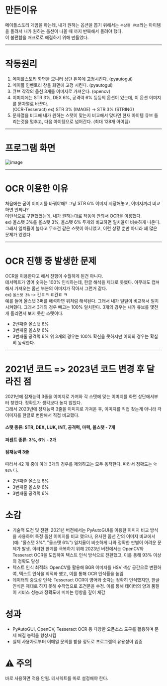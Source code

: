 # 만든이유
메이플스토리 게임을 하는데, 내가 원하는 옵션을 뽑기 위해서는 `수상한 큐브`라는 아이템을 돌려서 내가 원하는 옵션이 나올 때 까지 반복해서 돌려야 했다. <br>
이 불편함을 매크로로 해결하기 위해 만들었다.

---
# 작동원리
1. 메이플스토리 화면을 모니터 상단 왼쪽에 고정시킨다. (pyautogui)
2. 메이플 인벤토리 창을 화면에 고정 시킨다. (pyautogui)
3. 큐브 각각의 옵션 3개를 이미지로 가져온다. (opencv)
4. 이미지에는 STR 3%, DEX 6%, 공격력 6% 등등의 옵션이 있는데, 이 옵션 이미지를 문자열로 바꾼다. <br> (OCR-Tesseract)
   ex) STR 3% (IMAGE) -> STR 3% (STRING)
5. 문자열을 비교해 내가 원하는 스탯이 맞는지 비교해서 맞다면 현재 아이템 큐브 돌리는것을 멈추고, 다음 아이템으로 넘어간다. (최대 128개 아이템)

---
# 프로그램 화면
![image](https://github.com/minseojo/maple-macro/assets/64322765/a2148885-52c5-4a7c-9f11-7c8d95063967)

---
# OCR 이용한 이유 
처음에는 굳이 이미지를 바꿔야해? 그냥 STR 6% 이미지 저장해놓고, 이미지끼리 비교하면 안되나? <br>
이런식으로 구현했었는데, 내가 원하는대로 작동이 안되서 OCR을 이용했다. <br>
ex) 올스탯 3%를 올스탯 3%, 올스탯 6% 두개와 비교하면 일치율이 비슷하게 나온다. <br> 
그래서 일치율이 높다고 무조건 같은 스탯이 아니었고, 이런 상황 뿐만 아니라 꽤 많은 문제가 있었다. <br>

---
# OCR 진행 중 발생한 문제
OCR을 이용한다고 해서 진행이 수월하게 된건 아니다. <br>
테서렉트가 영어 숫자는 100% 인식하는데, 한글 해석을 제대로 못했다. 아무래도 캡쳐해서 가져오는 옵션 부분의 이미지가 작아서 그런거 같다. <br>
ex) `올스탯 3%` -> 간ㅌㅋ ㅌ칸ㅌ ㅋ <br>
예를 들어 올스탯 3퍼를 해석하면 위처럼 해석된다. 그래서 내가 일일이 비교해서 일치 시켜줬다. 그래서 3개의 경우 빼고는 100% 일치한다. 3개의 경우는 내가 큐브를 몇천개 돌리면서 보지 못한 스탯이다.
- 2번째줄 올스탯 6%
- 3번째줄 올스탯 6%
- 3번째줄 공격력 6%
위 3개의 경우는 100% 확신을 못하지만 이외의 경우는 확실히 동작한다. <br>

---
# 2021년 코드 => 2023년 코드 변경 후 달라진 점
2021년에 잠재능력 3줄을 이미지로 가져와 각 스탯에 맞는 이미지를 화면 상단에서부터 찾았다. 정확도가 생각보다 높지 않았다. <br>
그래서 2023년에 장재능력 3줄을 이미지로 가져온 후, 이미지를 직접 찾는게 아니라 각 이미지를 한글로 변환해서 직접 비교했다. <br>
#### 스탯 종류: STR, DEX, LUK, INT, 공격력, 마력, 올스탯 - 7개
#### 퍼센트 종류: 3%, 6% - 2개
#### 잠재능력 3줄 
따라서 42 개 중에 아래 3개의 경우를 제외하고는 모두 동작한다. 따라서 정확도는 `약 93%` 다. <br>
- 2번째줄 올스탯 6%
- 3번째줄 올스탯 6%
- 3번째줄 공격력 6%

# 소감
- 기술적 도전 및 전환: 2021년 버전에서는 PyAutoGUI를 이용한 이미지 비교 방식을 사용하여 특정 옵션 이미지를 비교 했으나, 유사한 옵션 간의 이미지 비교에서 (예: "올스탯 3%", "올스탯 6%") 일치율이 비슷하게 나와 정확한 판별이 어려운 문제가 발생. 이러한 한계를 극복하기 위해 2023년 버전에서는 OpenCV와 Tesseract OCR을 도입하여 텍스트 인식 방식으로 전환했고, 이를 통해 93% 이상의 정확도 달성
- 텍스트 인식 최적화: OpenCV를 활용해 BGR 이미지를 HSV 색상 공간으로 변환하여, 텍스트 인식을 최적화 했고, 이를 통해 OCR 인식률을 높임
- 데이터의 중요성 인식: Tesseract OCR이 영어와 숫자는 정확히 인식했지만, 한글 인식은 제대로 하지 못해 수작업으로 조건문을 수정. 이를 통해 데이터의 양과 품질이 서비스 성능과 정확도에 미치는 영향을 깊이 체감

# 성과
- PyAutoGUI, OpenCV, Tesseract OCR 등 다양한 오픈소스 도구를 활용하며 문제 해결 능력을 향상시킴
- 실제 사용자로부터 이메일 문의를 받을 정도로 프로그램의 유용성이 입증

# ⚠ 주의
바로 사용하면 적용 안됨.
테서렉트를 따로 설정해야 한다.

